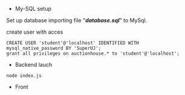 * My-SQL setup

Set up database importing file "***database.sql***" to MySql.

create user with acces
```
CREATE USER 'student'@'localhost' IDENTIFIED WITH mysql_native_password BY 'SuperUJ';
grant all privileges on auctionhouse.* to 'student'@'localhost';
```

* Backend lauch

```
node index.js
```

* Front 